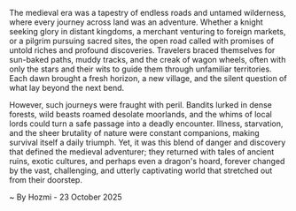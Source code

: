 
The medieval era was a tapestry of endless roads and untamed wilderness, where every journey across land was an adventure. Whether a knight seeking glory in distant kingdoms, a merchant venturing to foreign markets, or a pilgrim pursuing sacred sites, the open road called with promises of untold riches and profound discoveries. Travelers braced themselves for sun-baked paths, muddy tracks, and the creak of wagon wheels, often with only the stars and their wits to guide them through unfamiliar territories. Each dawn brought a fresh horizon, a new village, and the silent question of what lay beyond the next bend.

However, such journeys were fraught with peril. Bandits lurked in dense forests, wild beasts roamed desolate moorlands, and the whims of local lords could turn a safe passage into a deadly encounter. Illness, starvation, and the sheer brutality of nature were constant companions, making survival itself a daily triumph. Yet, it was this blend of danger and discovery that defined the medieval adventurer; they returned with tales of ancient ruins, exotic cultures, and perhaps even a dragon's hoard, forever changed by the vast, challenging, and utterly captivating world that stretched out from their doorstep.

~ By Hozmi - 23 October 2025
